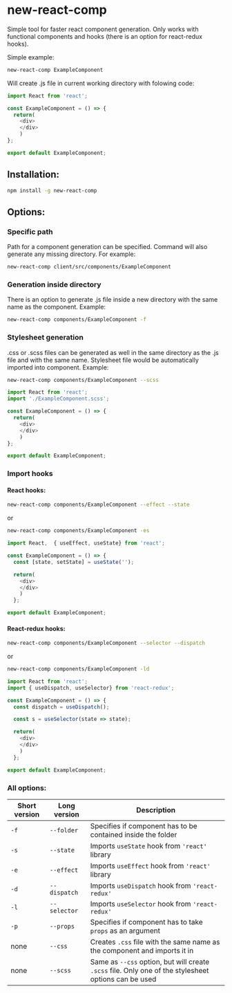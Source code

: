 # new-react-comp

Simple tool for faster react component generation. Only works with functional components and hooks (there is an option for react-redux hooks).

Simple example:

```bash
new-react-comp ExampleComponent
```

Will create .js file in current working directory with folowing code:

```javascript
import React from 'react';

const ExampleComponent = () => {
  return(
    <div>
    </div>
    )
};

export default ExampleComponent;
```

## Installation:

```bash
npm install -g new-react-comp
```

## Options:

### Specific path

Path for a component generation can be specified. Command will also generate any missing directory.
For example:

```bash
new-react-comp client/src/components/ExampleComponent
```

### Generation inside directory

There is an option to generate .js file inside a new directory with the same name as the component.
Example:

```bash
new-react-comp components/ExampleComponent -f
```

### Stylesheet generation

.css or .scss files can be generated as well in the same directory as the .js file and with the same name. Stylesheet file would be automatically imported into component.
Example:

```bash
new-react-comp components/ExampleComponent --scss
```

```javascript
import React from 'react';
import './ExampleComponent.scss';

const ExampleComponent = () => {
  return(
    <div>
    </div>
    )
};

export default ExampleComponent;
```
### Import hooks
#### React hooks:
```bash
new-react-comp components/ExampleComponent --effect --state
```
or
```bash
new-react-comp components/ExampleComponent -es
```
```javascript
import React,  { useEffect, useState} from 'react';

const ExampleComponent = () => {
  const [state, setState] = useState('');

  return(
    <div>
    </div>
    )
  };

export default ExampleComponent;
```
#### React-redux hooks:
```bash
new-react-comp components/ExampleComponent --selector --dispatch
```
or
```bash
new-react-comp components/ExampleComponent -ld
```
```javascript
import React from 'react';
import { useDispatch, useSelector} from 'react-redux';

const ExampleComponent = () => {
  const dispatch = useDispatch();

  const s = useSelector(state => state);

  return(
    <div>
    </div>
    )
  };

export default ExampleComponent;
```
### All options:
| Short version | Long version | Description                                                                                          |
|---------------|--------------|------------------------------------------------------------------------------------------------------|
| `-f`          | `--folder`   | Specifies if component has to be contained inside the folder                                         |
| `-s`          | `--state`    | Imports `useState` hook from `'react'` library                                                       |
| `-e`          | `--effect`   | Imports `useEffect` hook from `'react'` library                                                      |
| `-d`          | `--dispatch` | Imports `useDispatch` hook from `'react-redux'`                                                      |
| `-l`          | `--selector` | Imports `useSelector` hook from `'react-redux'`                                                      |
| `-p`          | `--props`    | Specifies if component has to take `props` as an argument                                            |
| none          | `--css`      | Creates `.css` file with the same name as the component and imports it in                            |
| none          | `--scss`     | Same as `--css` option, but will create `.scss` file. Only one of the stylesheet options can be used |